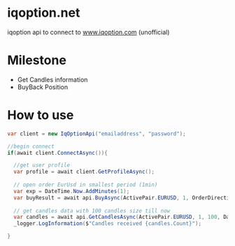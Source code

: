 # iqoption.net
iqoption api to connect to www.iqoption.com (unofficial)


# Milestone
- Get Candles information
- BuyBack Position

# How to use
```csharp
var client = new IqOptionApi("emailaddress", "password");

//begin connect
if(await client.ConnectAsync()){

  //get user profile
  var profile = await client.GetProfileAsync();
  
  // open order EurUsd in smallest period (1min) 
  var exp = DateTime.Now.AddMinutes(1);
  var buyResult = await api.BuyAsync(ActivePair.EURUSD, 1, OrderDirection.Call, exp);
  
  // get candles data with 100 candles size till now
  var candles = await api.GetCandlesAsync(ActivePair.EURUSD, 1, 100, DateTimeOffset.Now);
  _logger.LogInformation($"Candles received {candles.Count}");

}

```
